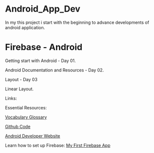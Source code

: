 # Android_App_Dev
In my this project i start with the beginning to advance developments of android application.


# Firebase - Android

Getting start with Android - Day 01.

Android Documentation and Resources - Day 02.

Layout - Day 03

  Linear Layout.


Links:

Essential Resources: 

[Vocabulary Glossary](https://developers.google.com/android/for-all/vocab-words/)

[Github Code](https://github.com/codepath/android_guides/wiki)

[Android Developer Website](https://developer.android.com/index.html)


Learn how to set up Firebase:
[My First Firebase App](https://ammadshakoor.wordpress.com/2017/11/18/firebase-android/)
